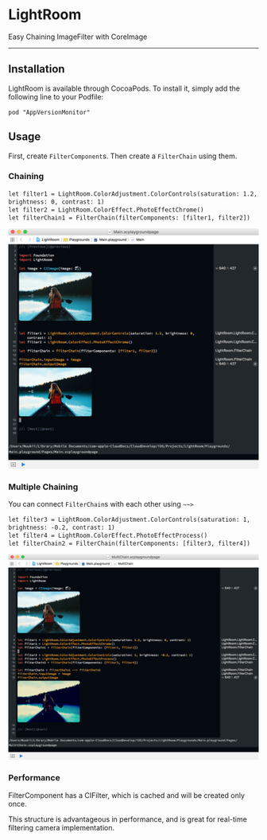 # LightRoom
Easy Chaining ImageFilter with CoreImage

---

## Installation

LightRoom is available through CocoaPods. To install it, simply add the following line to your Podfile:

```
pod "AppVersionMonitor"
```

## Usage

First, create `FilterComponent`s.
Then create a `FilterChain` using them.

### Chaining

```
let filter1 = LightRoom.ColorAdjustment.ColorControls(saturation: 1.2, brightness: 0, contrast: 1)
let filter2 = LightRoom.ColorEffect.PhotoEffectChrome()
let filterChain1 = FilterChain(filterComponents: [filter1, filter2])
```

![](sample1.png)


### Multiple Chaining

You can connect `FilterChain`s with each other using `~~>`

```
let filter3 = LightRoom.ColorAdjustment.ColorControls(saturation: 1, brightness: -0.2, contrast: 1)
let filter4 = LightRoom.ColorEffect.PhotoEffectProcess()
let filterChain2 = FilterChain(filterComponents: [filter3, filter4])
```

![](sample2.png)


### Performance

FilterComponent has a CIFilter, which is cached and will be created only once.

This structure is advantageous in performance, and is great for real-time filtering camera implementation.
